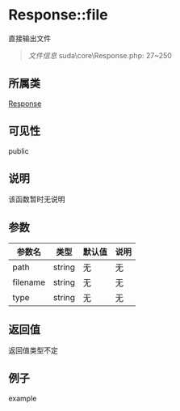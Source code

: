 # Response::file

 直接输出文件

> *文件信息* suda\core\Response.php: 27~250

## 所属类 

[Response](../Response.md)

## 可见性

 public 

## 说明

该函数暂时无说明


## 参数


| 参数名 | 类型 | 默认值 | 说明 |
|--------|-----|-------|-------|
| path |  string | 无 | 无 |
| filename |  string | 无 | 无 |
| type |  string | 无 | 无 |



## 返回值

返回值类型不定


## 例子

example